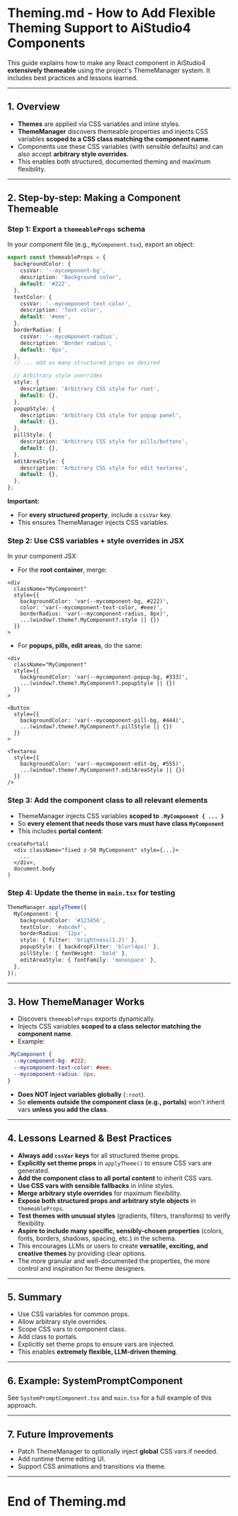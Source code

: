﻿# Theming.md - How to Add Flexible Theming Support to AiStudio4 Components

This guide explains how to make any React component in AiStudio4 **extensively themeable** using the project's ThemeManager system. It includes best practices and lessons learned.

---

## 1. Overview

- **Themes** are applied via CSS variables and inline styles.
- **ThemeManager** discovers themeable properties and injects CSS variables **scoped to a CSS class matching the component name**.
- Components use these CSS variables (with sensible defaults) and can also accept **arbitrary style overrides**.
- This enables both structured, documented theming and maximum flexibility.

---

## 2. Step-by-step: Making a Component Themeable

### Step 1: Export a `themeableProps` schema

In your component file (e.g., `MyComponent.tsx`), export an object:

```ts
export const themeableProps = {
  backgroundColor: {
    cssVar: '--mycomponent-bg',
    description: 'Background color',
    default: '#222',
  },
  textColor: {
    cssVar: '--mycomponent-text-color',
    description: 'Text color',
    default: '#eee',
  },
  borderRadius: {
    cssVar: '--mycomponent-radius',
    description: 'Border radius',
    default: '8px',
  },
  // ... add as many structured props as desired

  // Arbitrary style overrides
  style: {
    description: 'Arbitrary CSS style for root',
    default: {},
  },
  popupStyle: {
    description: 'Arbitrary CSS style for popup panel',
    default: {},
  },
  pillStyle: {
    description: 'Arbitrary CSS style for pills/buttons',
    default: {},
  },
  editAreaStyle: {
    description: 'Arbitrary CSS style for edit textarea',
    default: {},
  },
};
```

**Important:**
- For **every structured property**, include a `cssVar` key.
- This ensures ThemeManager injects CSS variables.

### Step 2: Use CSS variables + style overrides in JSX

In your component JSX:

- For the **root container**, merge:

```tsx
<div
  className="MyComponent"
  style={{
    backgroundColor: 'var(--mycomponent-bg, #222)',
    color: 'var(--mycomponent-text-color, #eee)',
    borderRadius: 'var(--mycomponent-radius, 8px)',
    ...(window?.theme?.MyComponent?.style || {})
  }}
>
```

- For **popups, pills, edit areas**, do the same:

```tsx
<div
  className="MyComponent"
  style={{
    backgroundColor: 'var(--mycomponent-popup-bg, #333)',
    ...(window?.theme?.MyComponent?.popupStyle || {})
  }}
>

<Button
  style={{
    backgroundColor: 'var(--mycomponent-pill-bg, #444)',
    ...(window?.theme?.MyComponent?.pillStyle || {})
  }}
>

<Textarea
  style={{
    backgroundColor: 'var(--mycomponent-edit-bg, #555)',
    ...(window?.theme?.MyComponent?.editAreaStyle || {})
  }}
/>
```

### Step 3: Add the component class to **all relevant elements**

- ThemeManager injects CSS variables **scoped to `.MyComponent { ... }`**
- So **every element that needs those vars must have class `MyComponent`**
- This includes **portal content**:

```tsx
createPortal(
  <div className="fixed z-50 MyComponent" style={...}>
    ...
  </div>,
  document.body
)
```

### Step 4: Update the theme in `main.tsx` for testing

```ts
ThemeManager.applyTheme({
  MyComponent: {
    backgroundColor: '#123456',
    textColor: '#abcdef',
    borderRadius: '12px',
    style: { filter: 'brightness(1.2)' },
    popupStyle: { backdropFilter: 'blur(4px)' },
    pillStyle: { fontWeight: 'bold' },
    editAreaStyle: { fontFamily: 'monospace' },
  },
});
```

---

## 3. How ThemeManager Works

- Discovers `themeableProps` exports dynamically.
- Injects CSS variables **scoped to a class selector matching the component name**.
- Example:

```css
.MyComponent {
  --mycomponent-bg: #222;
  --mycomponent-text-color: #eee;
  --mycomponent-radius: 8px;
}
```

- **Does NOT inject variables globally** (`:root`).
- So **elements outside the component class (e.g., portals)** won't inherit vars **unless you add the class**.

---

## 4. Lessons Learned & Best Practices

- **Always add `cssVar` keys** for all structured theme props.
- **Explicitly set theme props** in `applyTheme()` to ensure CSS vars are generated.
- **Add the component class to all portal content** to inherit CSS vars.
- **Use CSS vars with sensible fallbacks** in inline styles.
- **Merge arbitrary style overrides** for maximum flexibility.
- **Expose both structured props and arbitrary style objects** in `themeableProps`.
- **Test themes with unusual styles** (gradients, filters, transforms) to verify flexibility.
- **Aspire to include many specific, sensibly-chosen properties** (colors, fonts, borders, shadows, spacing, etc.) in the schema.
- This encourages LLMs or users to create **versatile, exciting, and creative themes** by providing clear options.
- The more granular and well-documented the properties, the more control and inspiration for theme designers.

---

## 5. Summary

- Use CSS variables for common props.
- Allow arbitrary style overrides.
- Scope CSS vars to component class.
- Add class to portals.
- Explicitly set theme props to ensure vars are injected.
- This enables **extremely flexible, LLM-driven theming**.

---

## 6. Example: SystemPromptComponent

See `SystemPromptComponent.tsx` and `main.tsx` for a full example of this approach.

---

## 7. Future Improvements

- Patch ThemeManager to optionally inject **global** CSS vars if needed.
- Add runtime theme editing UI.
- Support CSS animations and transitions via theme.

---

# End of Theming.md